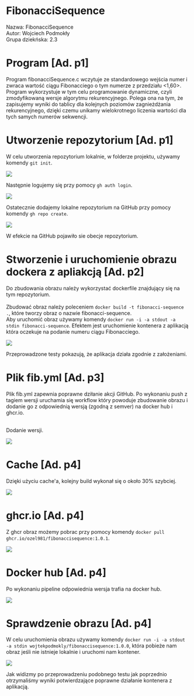 # FibonacciSequence
Nazwa: FibonacciSequence<br>
Autor: Wojciech Podmokły<br>
Grupa dziekńska: 2.3<br>

# Program [Ad. p1]

Program fibonacciSequence.c wczytuje ze standardowego wejścia numer i zwraca wartość ciągu Fibonacciego o tym numerze z przedziału <1,60>.<br>
Program wykorzystuje w tym celu programowanie dynamiczne, czyli zmodyfikowaną wersje algorytmu rekurencyjnego. Polega ona na tym, że zapisujemy wyniki do tablicy dla kolejnych poziomów zagnieżdżania rekurencyjnego, dzięki czemu unikamy wielokrotnego liczenia wartości dla tych samych numerów sekwencji.<br>

# Utworzenie repozytorium [Ad. p1]

W celu utworzenia repozytorium lokalnie, w folderze projektu, używamy komendy `git init`.<br>

![](local_rep.png)

Następnie logujemy się przy pomocy `gh auth login`.<br>

![](auth.png)

Ostatecznie dodajemy lokalne repozytorium na GitHub przy pomocy komendy `gh repo create`.<br>

![](repocreate.png)

W efekcie na GitHub pojawiło sie obecje repozytorium.<br>

# Stworzenie i uruchomienie obrazu dockera z apliakcją [Ad. p2]

Do zbudowania obrazu należy wykorzystać dockerfile znajdujący się na tym repozytorium.<br><br>
Zbudować obraz należy poleceniem `docker build -t fibonacci-sequence .`, które tworzy obraz o nazwie fibonacci-sequence.<br>
Aby uruchomić obraz używamy komendy `docker run -i -a stdout -a stdin fibonacci-sequence`. 
Efektem jest uruchomienie kontenera z aplikacją która oczekuje na podanie numeru ciągu Fibonacciego.

![](test.png)

Przeprowadzone testy pokazują, że aplikacja działa zgodnie z założeniami.

# Plik fib.yml [Ad. p3]

Plik fib.yml zapewnia poprawne dziłanie akcji GitHub. Po wykonaniu push z tagiem wersji uruchamia się workflow który powoduje zbudowanie obrazu i dodanie go z odpowiednią wersją (zgodną z semver) na docker hub i ghcr.io. <br><br>

Dodanie wersji.<br>

![](addversion.png)

# Cache [Ad. p4]

Dzięki użyciu cache'a, kolejny build wykonał się o około 30% szybciej.<br>

![](actions.png)

# ghcr.io [Ad. p4]

Z ghcr obraz możemy pobrac przy pomocy komendy `docker pull ghcr.io/ozel981/fibonaccisequence:1.0.1`.

![](packages.png)

# Docker hub [Ad. p4]

Po wykonaniu pipeline odpowiednia wersja trafia na docker hub. <br>

![](dockerhub.png)

# Sprawdzenie obrazu [Ad. p4]

W celu uruchomienia obrazu używamy komendy `docker run -i -a stdout -a stdin wojtekpodmokly/fibonaccisequence:1.0.0`, która pobieże nam obraz jeśli nie istnieje lokalnie i uruchomi nam kontener. <br>

![](finaltest.png)

Jak widizmy po przeprowadzeniu podobnego testu jak poprzednio otrzymaliśmy wyniki potwierdzające poprawne działanie kontenera z aplikacją.<br>





